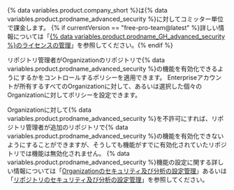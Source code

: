 {% data variables.product.company_short %}は{% data variables.product.prodname_advanced_security %}に対してコミッター単位で課金します。 {% if currentVersion == "free-pro-team@latest" %}詳しい情報については「[{% data variables.product.prodname_GH_advanced_security %}のライセンスの管理](/github/setting-up-and-managing-billing-and-payments-on-github/managing-licensing-for-github-advanced-security)」を参照してください。{% endif %}

リポジトリ管理者がOrganizationのリポジトリで{% data variables.product.prodname_advanced_security %}の機能を有効化できるようにするかをコントロールするポリシーを適用できます。 Enterpriseアカウントが所有するすべてのOrganizationに対して、あるいは選択した個々のOrganizationに対してポリシーを設定できます。

Organizationに対して{% data variables.product.prodname_advanced_security %}を不許可にすれば、リポジトリ管理者が追加のリポジトリで{% data variables.product.prodname_advanced_security %}の機能を有効化できないようにすることができますが、そうしても機能がすでに有効化されていたリポジトリでは機能は無効化されません。 {% data variables.product.prodname_advanced_security %}機能の設定に関する詳しい情報については「[Organizationのセキュリティ及び分析の設定管理](/github/setting-up-and-managing-organizations-and-teams/managing-security-and-analysis-settings-for-your-organization)」あるいは「[リポジトリのセキュリティ及び分析の設定管理](/github/administering-a-repository/managing-security-and-analysis-settings-for-your-repository)」を参照してください。
